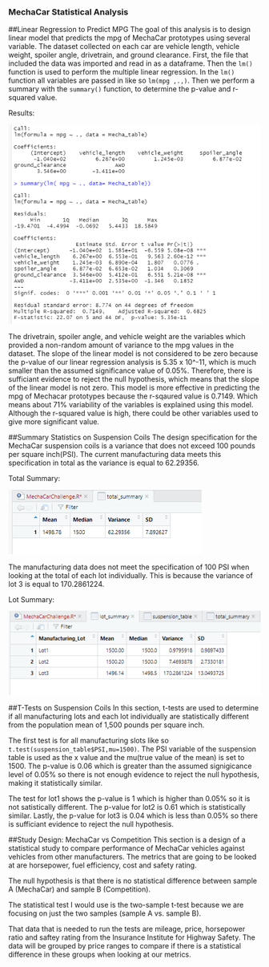 ### MechaCar Statistical Analysis

##Linear Regression to Predict MPG 
The goal of this analysis is to design linear model that predicts the mpg of MechaCar prototypes using several variable. The dataset collected on each car are 
vehicle length, vehicle weight, spoiler angle, drivetrain, and ground clearance. First, the file that included the data was imported and read in as a dataframe. 
Then the `lm()` function is used to perform the multiple linear regression. In the `lm()` function all variables are passed in like so `lm(mpg ,.,)`. Then we perform 
a summary with the `summary()` function, to determine the p-value and r-squared value. 

Results:

![lm_summary.PNG](/resources/lm_summary.PNG)

The drivetrain, spoiler angle, and vehicle weight are the variables which provided a non-random amount of variance to the mpg values in the dataset.
The slope of the linear model is not considered to be zero because the p-value of our linear regression analysis is 5.35 x 10^-11, which is
much smaller than the assumed significance value of 0.05%. Therefore, there is sufficiant evidence to reject the null hypothesis, which means 
that the slope of the linear model is not zero.
This model is more effective in predicting the mpg of Mechacar prototypes because the r-sqaured value is 0.7149. Which means about 71% variability 
of the variables is explained using this model. Although the r-squared value is high, there could be other variables used to give more significant value. 

##Summary Statistics on Suspension Coils
The design specification for the MechaCar suspension coils is a variance that does not exceed 100 pounds per square inch(PSI). 
The current manufacturing data meets this specification in total as the variance is equal to 62.29356. 

Total Summary:

![total_summary.PNG](/resources/total_summary.PNG)

The manufacturing data does not meet the specification of 100 PSI when looking at the total of each lot individually. This is
because the variance of lot 3 is equal to 170.2861224.

Lot Summary:

![lot_summary.PNG](/resources/lot_summary.PNG)

##T-Tests on Suspension Coils
In this section, t-tests are used to determine if all manufacturing lots and each lot individually are statistically different from the population
mean of 1,500 pounds per square inch.


The first test is for all manufacturing slots like so `t.test(suspension_table$PSI,mu=1500)`. The PSI variable of the suspension table is used as the x value and
the mu(true value of the mean) is set to 1500. The p-value is 0.06 which is greater than the assumed signigicance level of 0.05% so there is not enough evidence to 
reject the null hypothesis, making it statistically similar.

The test for lot1 shows the p-value is 1 which is higher than 0.05% so it is not satistically different. The p-value for lot2 is 0.61 which is statistically similar.
Lastly, the p-value for lot3 is 0.04 which is less than 0.05% so there is sufficiant evidence to reject the null hypothesis. 

##Study Design: MechaCar vs Competition 
This section is a design of a statistical study to compare performance of MechaCar vehicles against vehicles from other manufacturers.
The metrics that are going to be looked at are horsepower, fuel efficiency, cost and safety rating. 

The null hypothesis is that there is no statistical difference between sample A (MechaCar) and sample B (Competition).

The statistical test I would use is the two-sample t-test because we are focusing on just the two samples (sample A vs. sample B). 

That data that is needed to run the tests are mileage, price, horsepower ratio and saftey rating from the Insurance Institute for Highway Safety.
The data will be grouped by price ranges to compare if there is a statistical difference in these groups when looking at our metrics. 